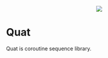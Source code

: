 <p align="center"><img src="https://img.shields.io/github/workflow/status/weisswolfi/Quat/Build?logo=github&style=flat-square"></p>

# Quat
Quat is coroutine sequence library.<br>